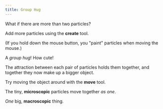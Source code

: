 ```yaml
---
title: Group Hug
---
```


<script>
    var sim = createSimulation({
        initialize: function(simulation) {
            var p = simulation.parameters;
            p.friction = 0.1;

            addOppositeParticles(simulation);

            var ljInteraction = new LennardJonesInteraction();
            ljInteraction.strength = 10;
            setInteraction(simulation, 0, 0, ljInteraction);

            setToolbarAvailableTools(simulation.toolbar, ["create", "move"]);
        }
    });
</script>


What if there are more than two particles?

Add more particles using the **create** tool. 

(If you hold down the mouse button, you "paint" particles when moving the mouse.)

<script>
    var requiredCount = 20;
    insertHere(createOutput(function() {
        return `${sim.particles.length} / ${requiredCount} particles`;
    }));
    cue(function () {
        return (sim.particles.length >= requiredCount);  
    });
    endStep();
</script>

A _group hug_! How cute!

The attraction between each pair of particles holds them together, and together they now make up a bigger object.

Try moving the object around with the **move** tool.

<script>
    cue(function () {
        return (ensembleSpeed(sim.particles) > 1); 
    });
    endStep();
</script>

The tiny, **microscopic** particles move together _as one_. 

_One_ big, **macroscopic** thing.
